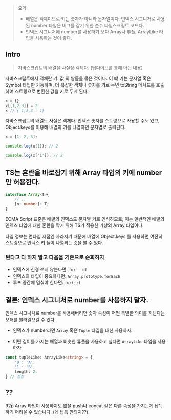 > 요약
> - 배열은 객체이므로 키는 숫자가 아니라 문자열이다. 인덱스 시그니처로 사용된 number 타입은 버그를 잡기 위한 순수 타입스크립트 코드다.
> - 인덱스 시그니처에 number를 사용하기 보다 Array나 튜플, ArrayLike 타입을 사용하는 것이 좋다.

## Intro
> 자바스크립트의 배열을 사실상 객체다. (딥다이브를 통해 아는 내용)

자바스크립트에서 객체란 키: 값 의 쌍들을 묶은 것이다. 이 떄 키는 문자열 혹은 Symbol 타입만 가능하며, 더 복잡한 객체나 숫자를 키로 두면 toString 메서드를 호출하여 스트링으로 변환한 값을 키로 두게 된다.
```js
x = {}
x[[1,2,3]] = 2
x // {'1,2,3': 1}
```

자바스크립트의 배열도 사실은 객체다. 인덱스 숫자를 스트링으로 사용할 수도 있고, Object.keys를 이용해 배열의 키를 나열하면 문자열로 출력된다.
```js
x = [1, 2, 3];

console.log(x[1]); // 2

console.log(x['1']); // 2
```

## TS는 혼란을 바로잡기 위해 Array 타입의 키에 number만 허용한다.
```ts
interface Array<T>{
	// ...
	[n: number]: T;
}
```

ECMA Script 표준은 배열의 인덱스도 문자열 키로 인식하므로, 이는 일반적인 배열의 인덱스 타입에 대한 혼란을 막기 위해 TS가 적용한 가상의 Array 타입이다.

타입 정보는 런타임 시점엔 사라지기 때문에 배열에 Object.keys 를 사용하면 여전히 스트링으로 인덱스 키 들이 나열되는 것을 볼 수 있다.

### 된다고 다 하지 말고 다음을 기준으로 순회하자
- 인덱스에 신경 쓰지 않는다면: `for - of`
- 인덱스의 타입이 중요하다면: `Array.prototype.forEach`
- 루프 중간에 멈춰야 한다면: `for(;;)`


## 결론: 인덱스 시그니처로 number를 사용하지 말자. 

인덱스 시그니처로 number를 사용해버리면 숫자 속성이 어떤 특별한 의미를 지닌다는 오해를 불러일으킬 수 있다.

- 인덱스가 number라면 `Array` 혹은 `Tuple` 타입을 대신 사용하자.

- 어떤 길이를 가지는 배열과 비슷한 튜플을 사용하고 싶다면 `ArrayLike` 타입을 사용하자.
```ts
const tupleLike: ArrayLike<string> = {
	'0': 'A',
	'1': 'B',
	length: 2,
} // 정상
```


## ??
92p Array 타입이 사용하지도 않을 push나 concat 같은 다른 속성을 가지는게 납득하기 어려울 수 있습니다. (왜 납득 안되지??)